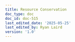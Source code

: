 ```yaml
---
title: Resource Conservation
doc_type: doc
doc_id: doc-515
last_edited_date: '2025-05-25'
last_edited_by: Ryan Laird
version: '1.0'
---
```



